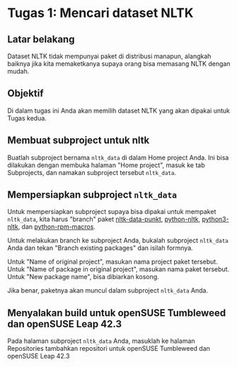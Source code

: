 # Tugas 1: Mencari dataset NLTK

## Latar belakang

Dataset NLTK tidak mempunyai paket di distribusi manapun, alangkah baiknya
jika kita memaketkanya supaya orang bisa memasang NLTK dengan mudah.

## Objektif

Di dalam tugas ini Anda akan memilih dataset NLTK yang akan dipakai untuk
Tugas kedua.

## Membuat subproject untuk nltk

Buatlah subproject bernama `nltk_data` di dalam Home project Anda. Ini bisa
dilakukan dengan membuka halaman "Home project", masuk ke tab Subprojects, dan
namakan subproject tersebut `nltk_data`.

## Mempersiapkan subproject `nltk_data`

Untuk mempersiapkan subproject supaya bisa dipakai untuk mempaket `nltk_data`,
kita harus "branch" paket [nltk-data-punkt][nltk-data-punkt],
[python-nltk][python-nltk], [python3-nltk][python3-nltk], dan
[python-rpm-macros][python-rpm-macros].

Untuk melakukan branch ke subproject Anda, bukalah subproject `nltk_data` Anda
dan tekan "Branch existing packages" dan isilah formnya.

Untuk "Name of original project", masukan nama project paket tersebut.
Untuk "Name of package in original project", masukan nama paket tersebut.
Untuk "New package name", bisa dibiarkan kosong.

Jika benar, paketnya akan muncul dalam subproject `nltk_data` Anda.

## Menyalakan build untuk openSUSE Tumbleweed dan openSUSE Leap 42.3

Pada halaman subproject `nltk_data` Anda, masuklah ke halaman Repositories
tambahkan repositori untuk openSUSE Tumbleweed dan openSUSE Leap 42.3

[nltk-data-punkt]: https://build.opensuse.org/package/show/home:jayvdb:nltk_data/nltk-data-punkt
[python-nltk]: https://build.opensuse.org/package/show/devel:languages:python/python-nltk
[python3-nltk]: https://build.opensuse.org/package/show/devel:languages:python3/python3-nltk
[python-rpm-macros]: https://build.opensuse.org/package/show/devel:languages:python/python-rpm-macros
